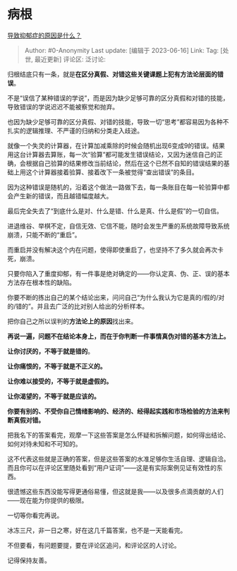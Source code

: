 # 病根
[导致抑郁症的原因是什么？](https://www.zhihu.com/question/45660003/answer/3075860306)

> Author: #0-Anonymity
> Last update: [编辑于 2023-06-16]
> Link:
> Tag: [处世, 最近更新]
> 评论区:
> 泛讨论:

归根结底只有一条，就是**在区分真假、对错这些关键课题上犯有方法论层面的错误**。

不是“误信了某种错误的学说”，而是因为缺少足够可靠的区分真假和对错的技能，导致错误的学说迟迟不能被察觉和抛弃。

也因为缺少足够可靠的区分真假、对错的技能，导致一切“思考”都容易因为各种不扎实的逻辑推理、不严谨的归纳和分类走入歧途。

就像一个失灵的计算器，在计算加减乘除的时候会随机出现6变成9的错误。结果用这台计算器去算账，每一次“验算”都可能发生错误结论，又因为迷信自己的正确，会根据自己验算的结果修改当前结论，然后在这个已然不自知的错误结果的基础上用这个计算器接着验算、接着改下一条被觉得“查出错误”的条目。

因为这种错误是随机的，沿着这个做法一路做下去，每一条账目在每一轮验算中都会产生新的错误，而且越错幅度越大。

最后完全失去了“到底什么是对、什么是错、什么是真、什么是假”的一切自信。

进退维谷、举棋不定，自信无效、它信不能，随时会发生严重的系统故障导致系统崩溃，只能不断的“重启”。

而重启并没有解决这个内在问题，使得即使重启了，也坚持不了多久就会再次卡死，崩溃。

只要你陷入了重度抑郁，有一件事是绝对确定的——你认定真、伪、正、误的基本方法存在根本性的缺陷。

你要不断的拣出自己的某个结论出来，问问自己“为什么我认为它是真的/假的/对的/错的”。并且去广泛的比对别人给出的分析样本。

把你自己之所以误判的**方法论上的原因**找出来。

**再说一遍，问题不在结论本身上，而在于你判断一件事情真伪对错的基本方法上。**

**让你讨厌的，不等于就是错的**。

**让你痛恨的，不等于就是不正义的。**

**让你难以接受的，不等于就是虚假的。**

**让你渴望的，不等于就是应该的。**

**你要有别的、不受你自己情绪影响的、经济的、经得起实践和市场检验的方法来判断真假对错。**

把我名下的答案看完，观摩一下这些答案是怎么怀疑和拆解问题，如何得出结论、如何对待未知和不可知的。

这不代表这些就是正确的答案，但是这些答案的水准足够你生活自理、逻辑自洽。而且你可以在评论区里随处看到“用户证词”——这是有实际案例见证有效性的东西。

很遗憾这些东西没能写得更通俗易懂，但这就是我——以及很多点滴贡献的人们——现在能为你提供的极限。

一切等你看完再说。

冰冻三尺，非一日之寒，好在这几千篇答案，也不是一天能看完。

不但要看，有问题要提，要在评论区追问，和评论区的人讨论。

记得保持友善。